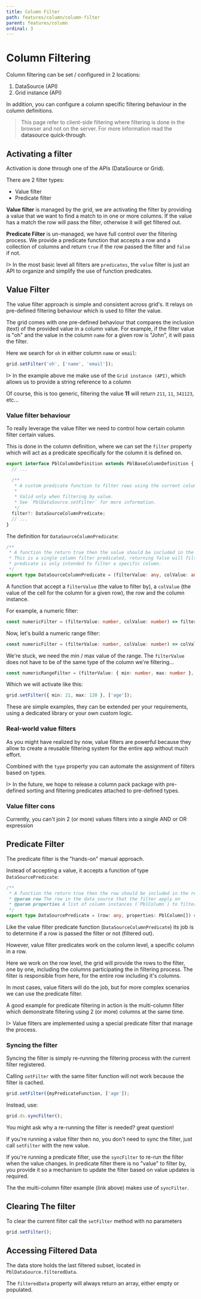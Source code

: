 ```yaml
---
title: Column Filter
path: features/column/column-filter
parent: features/column
ordinal: 3
---
```

# Column Filtering

Column filtering can be set / configured in 2 locations:

1. DataSource (API)
2. Grid instance (API)

In addition, you can configure a column specific filtering behaviour in the column definitions.

<blockquote class="warn icon">
  <div class="icon-location"></div>
  This page refer to client-side filtering where filtering is done in the browser and not on the server. For more information read the <a [routerLink]="['../..', 'concepts', 'datasource-quickthrough']" fragment="client-side">datasource quick-through</a>.
</blockquote>

## Activating a filter

Activation is done through one of the APIs (DataSource or Grid).

There are 2 filter types:

- Value filter
- Predicate filter

**Value filter** is managed by the grid, we are activating the filter by providing a value that we want to find a match to in one or more columns.
If the value has a match the row will pass the filter, otherwise it will get filtered out.

**Predicate Filter** is un-managed, we have full control over the filtering process. We provide a predicate function that accepts a row
and a collection of columns and return `true` if the row passed the filter and `false` if not.

I> In the most basic level all filters are `predicates`, the `value` filter is just an API to organize and simplify the use of function predicates.

## Value Filter

The value filter approach is simple and consistent across grid's.
It relays on pre-defined filtering behaviour which is used to filter the value.

The grid comes with one pre-defined behaviour that compares the inclusion (text) of the provided value in a column value.
For example, if the filter value is "oh" and the value in the column `name` for a given row is "John", it will pass the filter.

Here we search for `oh` in either column `name` or `email`:

```typescript
grid.setFilter('oh', ['name', 'email']);
```

I> In the example above me make use of the `Grid instance (API)`, which allows us to provide a string reference to a column

Of course, this is too generic, filtering the value **11** will return `211`, `11`, `341123`, etc...

### Value filter behaviour

To really leverage the value filter we need to control how certain column filter certain values.

This is done in the column definition, where we can set the `filter` property which will act as a predicate
specifically for the column it is defined on.

```typescript
export interface PblColumnDefinition extends PblBaseColumnDefinition {
  // ...

  /**
   * A custom predicate function to filter rows using the current column.
   *
   * Valid only when filtering by value.
   * See `PblDataSource.setFilter` for more information.
   */
  filter?: DataSourceColumnPredicate;
  // ...
}
```

The definition for `DataSourceColumnPredicate`:

```typescript
/**
 * A function the return true then the value should be included in the result or false when not.
 * This is a single column filter predicated, returning false will filter out the entire row but the
 * predicate is only intended to filter a specific column.
 */
export type DataSourceColumnPredicate = (filterValue: any, colValue: any, row?: any, col?: PblColumn) => boolean;
```

A function that accept a `filterValue` (the value to filter by), a `colValue` (the value of the cell for the column for a given row), the row and the column instance.

For example, a numeric filter:

```typescript
const numericFilter = (filterValue: number, colValue: number) => filterValue === colValue
```

Now, let's build a numeric range filter:

```typescript
const numericFilter = (filterValue: number, colValue: number) => colValue > ???  && colValue < ???
```

We're stuck, we need the min / max value of the range. The `filterValue` does not have to be of the same type of the column we're filtering...

```typescript
const numericRangeFilter = (filterValue: { min: number, max: number }, colValue: number) => colValue > filterValue.min && colValue < filterValue.max
```

Which we will activate like this:

```typescript
grid.setFilter({ min: 21, max: 120 }, ['age']);
```

These are simple examples, they can be extended per your requirements, using a dedicated library or your own custom logic.

### Real-world value filters

As you might have realized by now, value filters are powerful because they allow to create a reusable filtering system
for the entire app without much effort.

Combined with the `type` property you can automate the assignment of filters based on types.

I> In the future, we hope to release a column pack package with pre-defined sorting and filtering predicates attached to
pre-defined types.

### Value filter cons

Currently, you can't join 2 (or more) values filters into a single AND or OR expression

<div pbl-example-view="pbl-column-filter-example"></div>

## Predicate Filter

The predicate filter is the "hands-on" manual approach.

Instead of accepting a value, it accepts a function of type `DataSourcePredicate`:

```typescript
/**
 * A function the return true then the row should be included in the result or false when not.
 * @param row The row in the data source that the filter apply on
 * @param properties A list of column instances (`PblColumn`) to filter values by.
 */
export type DataSourcePredicate = (row: any, properties: PblColumn[]) => boolean;
```

Like the value filter predicate function (`DataSourceColumnPredicate`) its job is to determine if a row is passed
the filter or not (filtered out).

However, value filter predicates work on the column level, a specific column in a row.

Here we work on the row level, the grid will provide the rows to the filter, one by one, including the columns participating the in filtering process.
The filter is responsible from here, for the entire row including it's columns.

In most cases, value filters will do the job, but for more complex scenarios we can use the predicate filter.

<p>A good example for predicate filtering in action is <a [routerLink]="['../..', 'stories', 'multi-column-filter']">the multi-column filter</a> which demonstrate
filtering using 2 (or more) columns at the same time.</p>

I> Value filters are implemented using a special predicate filter that manage the process.

### Syncing the filter

Syncing the filter is simply re-running the filtering process with the current filter registered.

Calling `setFilter` with the same filter function will not work because the filter is cached.

```typescript
grid.setFilter({myPredicateFunction, ['age']);
```

Instead, use:

```typescript
grid.ds.syncFilter();
```

You might ask why a re-running the filter is needed? great question!

If you're running a value filter then no, you don't need to sync the filter, just call `setFilter` with the new value.

If you're running a predicate filter, use the `syncFilter` to re-run the filter when the value changes. In predicate filter there is
no "value" to filter by, you provide it so a mechanism to update the filter based on value updates is required.

The the multi-column filter example (link above) makes use of `syncFilter`.

## Clearing The filter

To clear the current filter call the `setFilter` method with no parameters

```typescript
grid.setFilter();
```

## Accessing Filtered Data

The data store holds the last filtered subset, located in `PblDataSource.filteredData`.

The `filteredData` property will always return an array, either empty or populated.
